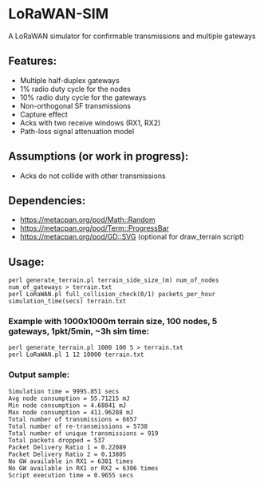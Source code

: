 # LoRaWAN-SIM
A LoRaWAN simulator for confirmable transmissions and multiple gateways

## Features:
- Multiple half-duplex gateways
- 1% radio duty cycle for the nodes
- 10% radio duty cycle for the gateways
- Non-orthogonal SF transmissions
- Capture effect
- Acks with two receive windows (RX1, RX2)
- Path-loss signal attenuation model

## Assumptions (or work in progress):
- Acks do not collide with other transmissions

## Dependencies:
- https://metacpan.org/pod/Math::Random
- https://metacpan.org/pod/Term::ProgressBar
- https://metacpan.org/pod/GD::SVG (optional for draw_terrain script)

## Usage:
```
perl generate_terrain.pl terrain_side_size_(m) num_of_nodes num_of_gateways > terrain.txt
perl LoRaWAN.pl full_collision_check(0/1) packets_per_hour simulation_time(secs) terrain.txt
```

### Example with 1000x1000m terrain size, 100 nodes, 5 gateways, 1pkt/5min, ~3h sim time:
```
perl generate_terrain.pl 1000 100 5 > terrain.txt
perl LoRaWAN.pl 1 12 10000 terrain.txt
```

### Output sample:  
```
Simulation time = 9995.851 secs
Avg node consumption = 55.71215 mJ
Min node consumption = 4.68841 mJ
Max node consumption = 411.96288 mJ
Total number of transmissions = 6657
Total number of re-transmissions = 5738
Total number of unique transmissions = 919
Total packets dropped = 537
Packet Delivery Ratio 1 = 0.22089
Packet Delivery Ratio 2 = 0.13805
No GW available in RX1 = 6381 times
No GW available in RX1 or RX2 = 6306 times
Script execution time = 0.9655 secs  
```
